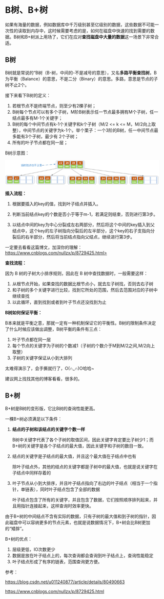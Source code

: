 # B树、B+树

如果有海量的数据，例如数据库中千万级别甚至亿级别的数据，这些数据不可能一次性的读取到内存中，这时候需要考虑的是，如何在磁盘中快速的找到需要的数据。B树和B+树派上用场了，它们在应对**查找磁盘中大量的数据**这一场景下非常合适。



## B树

B树就是常说的“B树（B-树，中间的-不是减号的意思），又名**多路平衡查找树**，B为平衡（Balance）的意思，不是二分（Binary）的意思。多路，意思是节点的子树不止2个。

接下来看下B树的定义：

1. 若根节点不是终端节点，则至少有2棵子树；
2. B树每个节点可以有多个子树，M阶B树表示任一节点最多拥有M个子树，任一结点最多有M-1个关键字；
3. B树的每个中间节点有k-1个关键字和k个子树（M/2 <= k <= M，M/2向上取整），中间节点的关键字为k-1个。举个栗子：一个3阶的B树，任一中间节点最多能有3个子树，最少有 2个子树；
4. 所有的叶子节点都在同一层；

B树示意图：

![](B-树.png)



**插入流程：**

1. 根据要插入的key的值，找到叶子结点并插入。

2. 判断当前结点key的个数是否小于等于m-1，若满足则结束，否则进行第3步。

3. 以结点中间的key为中心分裂成左右两部分，然后将这个中间的key插入到父结点中，这个key的左子树指向分裂后的左半部分，这个key的右子支指向分裂后的右半部分，然后将当前结点指向父结点，继续进行第3步。

一定要去看看这篇博文，加深你的理解：https://www.cnblogs.com/nullzx/p/8729425.html>



**查找流程：**

因为 B 树的子树大小排序规则，因此在 B 树中查找数据时，一般需要这样：

1. 从根节点开始，如果查找的数据比根节点小，就去左子树找，否则去右子树
2. 和子树的多个关键字进行比较，找到它所处的范围，然后去范围对应的子树中继续查找
3. 以此循环，直到找到或者到叶子节点还没找到为止



**B树如何保证平衡：**

B本来就是平衡之意，那就一定有一种机制保证它的平衡性。B树的限制条件决定了什么时候应该做出调整，B树平衡的条件有三点：

1. 叶子节点都在同一层
2. 每个节点的关键字为子树的个数减1（子树的个数介于M到M/2之间,M/2向上取整）
3. 子树的关键字保证从小到大排列

太难得演示了，会手撕就行了，O(∩_∩)O哈哈~

建议网上找找其他的博客看看，很多的。



## B+树

B+树是B树的变形版，它比B树的查询性能更高。

一棵B+树必须满足以下条件：

1. **结点的子树和该结点的关键字个数一样**

   B树中关键字代表了各个子树的取值区间，因此关键字肯定要比子树少1；而B+树的关键字是各个子结点的最大值，因此关键字和子树的数目一致。

2. 结点的关键字是子结点的最大值，并且这个最大值在子结点中也有

   除叶子结点外，其他的结点的关键字都是子树中的最大值，也就是说关键字在子结点中同样存着的

3. 叶子节点从小到大排序，并且叶子结点指向了右边的叶子结点（相当于一个指针，单链表），同时叶子结点包含了全部的数据

   叶子结点包含了所有的关键字，并且包含了数据，它们按照顺序排列起来，并且用指针连接起来，这样查询时效率更快。



由于B+树的中间结点不含有实际的数据，只有子树的最大值和到子树的指针，因此磁盘中可以容纳更多的节点元素，也就是说数据情况下，B+树会比B树更加的“矮胖”。



B+树的优点：

1. 层级更低，IO次数更少
2. 数据是放在叶子结点上的，每次查询都会查询到叶子结点上，查询性能稳定
3. 叶子结点形成了有序的链表，范围查询更方便。





参考：

<https://blog.csdn.net/u011240877/article/details/80490663>

<https://www.cnblogs.com/nullzx/p/8729425.html>

